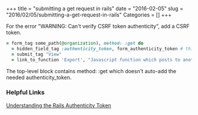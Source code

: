 +++
title = "submitting a get request in rails"
date = "2016-02-05"
slug = "2016/02/05/submitting-a-get-request-in-rails"
Categories = []
+++

For the error "WARNING: Can't verify CSRF token authenticity", add a CSRF token.

``` ruby _form.html.haml
= form_tag some_path(@organization), method: :get do
  = hidden_field_tag :authenticity_token, form_authenticity_token # this needs to be added!
  = submit_tag "View"
  = link_to_function 'Export', "Javascript function which posts to another route"
```

The top-level block contains method: :get which doesn't auto-add the needed authenticity_token.


### Helpful Links

[Understanding the Rails Authenticity Token](http://stackoverflow.com/questions/941594/understanding-the-rails-authenticity-token)

